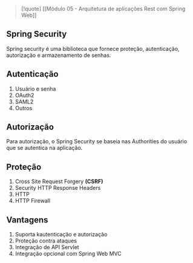 
> [!quote] [[Módulo 05 - Arquitetura de aplicações Rest com Spring Web]]

## Spring Security

Spring security é uma biblioteca que fornece proteção, autenticação, autorização e armazenamento de senhas.

## Autenticação

1. Usuário e senha
2. OAuth2
3. SAML2
4. Outros

## Autorização

Para autorização, o Spring Security se baseia nas Authorities do usuário que se autentica na aplicação.

## Proteção

1. Cross Site Request Forgery **(CSRF)**
2. Security HTTP Response Headers
3. HTTP
4. HTTP Firewall

## Vantagens

1. Suporta kautenticação e autorização
2. Proteção contra ataques
3. Integração de API Servlet
4. Integração opcional com Spring Web MVC


 